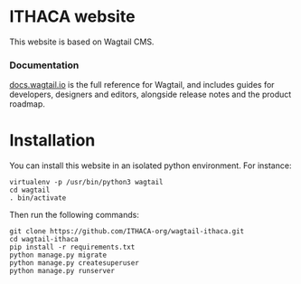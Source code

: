 ITHACA website
=======================

This website is based on Wagtail CMS.

### Documentation

[docs.wagtail.io](http://docs.wagtail.io/) is the full reference for Wagtail, and includes guides for developers, designers and editors, alongside release notes and the product roadmap.

# Installation
You can install this website in an isolated python environment. For instance:
```
virtualenv -p /usr/bin/python3 wagtail
cd wagtail
. bin/activate
```
Then run the following commands:
```
git clone https://github.com/ITHACA-org/wagtail-ithaca.git
cd wagtail-ithaca
pip install -r requirements.txt
python manage.py migrate
python manage.py createsuperuser
python manage.py runserver 
```
